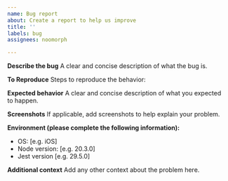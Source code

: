 ```yaml
---
name: Bug report
about: Create a report to help us improve
title: ''
labels: bug
assignees: noomorph

---
```


**Describe the bug**
A clear and concise description of what the bug is.

**To Reproduce**
Steps to reproduce the behavior:

**Expected behavior**
A clear and concise description of what you expected to happen.

**Screenshots**
If applicable, add screenshots to help explain your problem.

**Environment (please complete the following information):**
 - OS: [e.g. iOS]
 - Node version: [e.g. 20.3.0]
 - Jest version [e.g. 29.5.0]

**Additional context**
Add any other context about the problem here.
